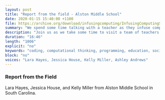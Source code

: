 ```yaml
---
layout: post
title: "Report from the field - Alston Middle School"
date: 2020-01-15 15:40:00 +1100
file: https://archive.org/download/infusingcomputing/InfusingComputingS1E12.mp3
summary: "We spend some time talking with a teacher as they infuse computational thinking in their classroom."
description: "Join us as we take some time to visit a team of teachers from Alston Middle School"
duration: "16:46" 
length: "1006"
explicit: "no" 
keywords: "coding, computational thinking, programming, education, social studies"
block: "no" 
voices: "Lara Hayes, Jessica House, Kelly Miller, Ashley Andrews"
---
```


### Report from the Field

Lara Hayes, Jessica House, and Kelly Miller from Alston Middle School in South Carolina.
